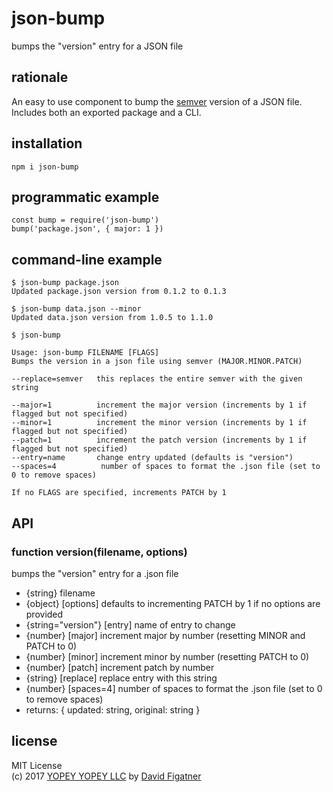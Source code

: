 # json-bump
bumps the "version" entry for a JSON file

## rationale

An easy to use component to bump the [semver](http://semver.org/) version of a JSON file. Includes both an exported package and a CLI.

## installation

    npm i json-bump

## programmatic example

    const bump = require('json-bump')
    bump('package.json', { major: 1 })

## command-line example

    $ json-bump package.json
    Updated package.json version from 0.1.2 to 0.1.3

    $ json-bump data.json --minor
    Updated data.json version from 1.0.5 to 1.1.0

    $ json-bump

    Usage: json-bump FILENAME [FLAGS]
    Bumps the version in a json file using semver (MAJOR.MINOR.PATCH)

    --replace=semver   this replaces the entire semver with the given string

    --major=1          increment the major version (increments by 1 if flagged but not specified)
    --minor=1          increment the minor version (increments by 1 if flagged but not specified)
    --patch=1          increment the patch version (increments by 1 if flagged but not specified)
    --entry=name       change entry updated (defaults is "version")
    --spaces=4          number of spaces to format the .json file (set to 0 to remove spaces)

    If no FLAGS are specified, increments PATCH by 1

## API

### function version(filename, options)
bumps the "version" entry for a .json file
- {string} filename
- {object} [options] defaults to incrementing PATCH by 1 if no options are provided
- {string="version"} [entry] name of entry to change
- {number} [major] increment major by number (resetting MINOR and PATCH to 0)
- {number} [minor] increment minor by number (resetting PATCH to 0)
- {number} [patch] increment patch by number
- {string} [replace] replace entry with this string
- {number} [spaces=4] number of spaces to format the .json file (set to 0 to remove spaces)
- returns: { updated: string, original: string }

## license  
MIT License  
(c) 2017 [YOPEY YOPEY LLC](https://yopeyopey.com/) by [David Figatner](https://twitter.com/yopey_yopey/)